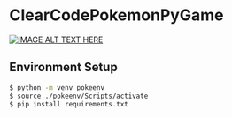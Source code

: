 # ClearCodePokemonPyGame

[![IMAGE ALT TEXT HERE](https://img.youtube.com/vi/fo4e3njyGy0/0.jpg)](https://www.youtube.com/watch?v=fo4e3njyGy0)

## Environment Setup

```sh
$ python -m venv pokeenv
$ source ./pokeenv/Scripts/activate
$ pip install requirements.txt
```
